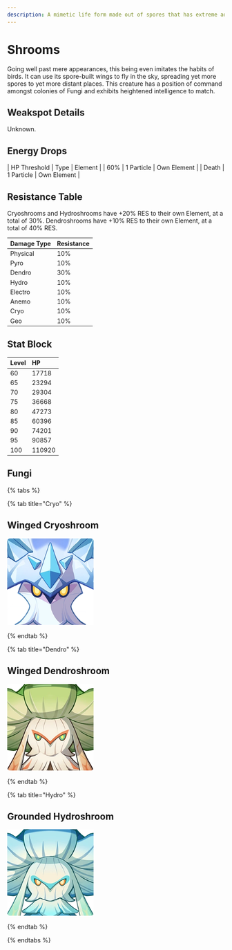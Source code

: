 ```yaml
---
description: A mimetic life form made out of spores that has extreme adaptability.
---
```


# Shrooms

Going well past mere appearances, this being even imitates the habits of birds. It can use its spore-built wings to fly in the sky, spreading yet more spores to yet more distant places.
This creature has a position of command amongst colonies of Fungi and exhibits heightened intelligence to match.

## Weakspot Details

Unknown.  

## Energy Drops

| HP Threshold | Type | Element |
| 60% | 1 Particle | Own Element |
| Death | 1 Particle | Own Element |

## Resistance Table

Cryoshrooms and Hydroshrooms have +20% RES to their own Element, at a total of 30%. Dendroshrooms have +10% RES to their own Element, at a total of 40% RES.  

| Damage Type | Resistance |
| :--- | :--- |
| Physical | 10% |
| Pyro | 10% |
| Dendro | 30% |
| Hydro | 10% |
| Electro | 10% |
| Anemo | 10% |
| Cryo | 10% |
| Geo | 10% |

## Stat Block

| Level | HP |
| :--- | :--- |
| 60 | 17718 |
| 65 | 23294 |
| 70 | 29304 |
| 75 | 36668 |
| 80 | 47273 |
| 85 | 60396 |
| 90 | 74201 |
| 95 | 90857 |
| 100 | 110920 |

## Fungi 

{% tabs %}

{% tab title="Cryo" %}

## Winged Cryoshroom

<img src="../../.gitbook/assets/enemy/mystical/Enemy_Winged_Cryoshroom_Icon.webp" width="200" height="200" />

{% endtab %}

{% tab title="Dendro" %}

## Winged Dendroshroom

<img src="../../.gitbook/assets/enemy/mystical/Enemy_Winged_Dendroshroom_Icon.webp" width="200" height="200" />

{% endtab %}

{% tab title="Hydro" %}

## Grounded Hydroshroom

<img src="../../.gitbook/assets/enemy/mystical/Enemy_Grounded_Hydroshroom_Icon.webp" width="200" height="200" />

{% endtab %}

{% endtabs %}
